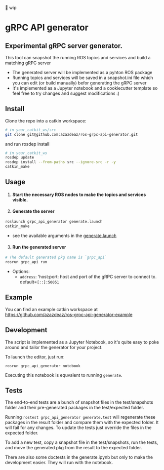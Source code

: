 :construction: wip

# gRPC API generator
## Experimental gRPC server generator.

This tool can snapshot the running ROS topics and services and build a matching gRPC server
 - The generated server will be implemented as a pyhton ROS package
 - Running topics and services will be saved in a snapshot.ini file which you can edit (or build manually) befor generating the gRPC server
 - It's implemented as a Jupyter notebook and a cookiecutter template so feel free to try changes and suggest modifications :)

## Install
Clone the repo into a catkin workspace:
```sh
# in your_catkit_ws/src
git clone git@github.com:azazdeaz/ros-grpc-api-generator.git
```
and run rosdep install
```sh
# in your_catkit_ws
rosdep update
rosdep install --from-paths src --ignore-src -r -y
catkin_make
```

## Usage
1. #### Start the necessary ROS nodes to make the topics and services visible.

2. #### Generate the server
```sh
roslaunch grpc_api_generator generate.launch
catkin_make
```
 - see the available arguments in the [generate.launch](launch/generate.launch)

3. #### Run the generated server
```sh
# The default generated pkg name is `grpc_api`
rosrun grpc_api run
```
 - Options: 
    - `address`: 'host:port: host and port of the gRPC server to connect to. default=`[::]:50051`

## Example

You can find an example catkin workspace at https://github.com/azazdeaz/ros-grpc-api-generator-example

## Development
The script is implemented as a Jupyter Notebook, so it's quite easy to poke around and tailor the generator for your project.

To launch the editor, just run:
```
rosrun grpc_api_generator notebook
```
Executing this notebook is equvalent to running `generate`.

## Tests

The end-to-end tests are a bunch of snapshot files in the test/snapshots folder and their pre-generated packages in the test/expected folder.

Running `rostest grpc_api_generator generate.test` will regenerate these packages in the result folder and compare them with the expected folder. It will fail for any changes. To update the tests just override the files in the expected folder.

To add a new test, copy a snapshot file in the test/snapshots, run the tests, and move the generated pkg from the result to the expected folder.

There are also some doctests in the generate.ipynb but only to make the development easier. They will run with the notebook.
